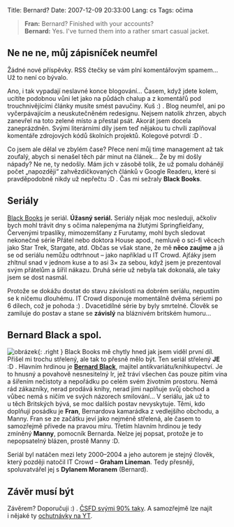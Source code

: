 Title: Bernard?
Date: 2007-12-09 20:33:00
Lang: cs
Tags: očima

> **Fran:** Bernard? Finished with your accounts?<br>
> **Bernard:** Yes. I've turned them into a rather smart casual
> jacket.

## Ne ne ne, můj zápisníček neumřel

Žádné nové příspěvky. RSS čtečky se vám plní komentářovým spamem… Už to není co bývalo.

Ano, i tak vypadají neslavné konce blogování… Časem, když jdete kolem, ucítíte podobnou vůni let jako na půdách chalup a z komentářů pod trouchnivějícími články musíte smést pavučiny. Kuš :) . Blog neumřel, ani po vyčerpávajícím a neuskutečněném redesignu. Nejsem natolik zhrzen, abych zanevřel na toto zelené místo a přestal psát. Akorát jsem docela zaneprázdněn. Svými literárními díly jsem teď nějakou tu chvíli zaplňoval komentáře zdrojových kódů školních projektů. Kolegové potvrdí :D .

Co jsem ale dělal ve zbylém čase? Přece není můj time management až tak zoufalý, abych si nenašel těch pár minut na článek… Že by mi došly nápady? Ne ne, ty nedošly. Mám jich v zásobě tolik, že už pomalu dohánějí počet „napozději“ zahvězdičkovaných článků v Google Readeru, které si pravděpodobně nikdy už nepřečtu :D . Čas mi sežraly **Black Books**.

## Seriály

[Black Books](http://en.wikipedia.org/wiki/Black_Books) je seriál. **Úžasný seriál.** Seriály nějak moc nesleduji, ačkoliv bych mohl trávit dny s očima nalepenýma na žlutými Springfielďany, Červenými trpaslíky, mimozemšťany z Furutamy, mohl bych sledovat nekonečné série Přátel nebo doktora House apod., nemluvě o sci-fi věcech jako Star Trek, Stargate, atd. Občas se však stane, že mě **něco zaujme** a já se od seriálu nemůžu odtrhnout – jako například u IT Crowd. Ajťáky jsem zhltnul snad v jednom kuse a to asi 3× za sebou, když jsem je prezentoval svým přátelům a šířil nákazu. Druhá série už nebyla tak dokonalá, ale taky jsem se dost
nasmál.

Protože se dokážu dostat do stavu závislosti na dobrém seriálu, nepustím se k ničemu dlouhému. IT Crowd disponuje momentálně dvěma sériemi po 6 dílech, což je pohoda :) . Dvacetidílné série by byly smrtelné. Člověk se zamiluje do postav a stane se **závislý** na bláznivém britském humoru…

## Bernard Black a spol.

![obrázek]({static}/images/18.jpg){: .right } Black Books mě chytly hned jak jsem viděl první díl. Přišel mi trochu střelený, ale tak to přesně mělo být. Ten seriál střelený **JE** :D . Hlavním hrdinou je **[Bernard Black](http://en.wikipedia.org/wiki/Bernard_Black)**, majitel antikvariátu/knih­kupectví. Je to hnusný a povahově nesnesitelný Ir, jež tráví všechen čas pouze pitím vína a šířením nečistoty a nepořádku po celém svém životním prostoru. Nemá rád zákazníky, nerad prodává knihy, nerad jimi naplňuje svůj obchod a vůbec nemá s ničím ve svých názorech smilování… V seriálu, jak už to u těch Britských bývá, se moc dalších postav nevyskytuje. Těmi, kdo doplňují posádku je **Fran**, Bernardova kamarádka z vedlejšího obchodu, a Manny. Fran se ze začátku jeví jako nejméně střelená, ale časem to samozřejmě přivede na pravou míru. Třetím hlavním hrdinou je tedy zmíněný **Manny**, pomocník Bernarda. Nelze jej popsat, protože je to nepopsatelný blázen, prostě Manny :D.

Seriál byl natáčen mezi lety 2000–2004 a jeho autorem je stejný člověk, který později natočil IT Crowd – **Graham Lineman**. Tedy přesněji, spoluvatvářel jej s **Dylanem Moranem** (Bernard).

## Závěr musí být

Závěrem? Doporučuji :) . [ČSFD svými 90% taky](http://www.csfd.cz/film/115675-black-books/). A samozřejmě lze najít i nějaké ty [ochutnávky na YT](http://www.youtube.com/results?search_query=black%20books).
